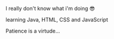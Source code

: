 I really don't know what i'm doing 😎

learning Java, HTML, CSS and JavaScript 

Patience is a virtude...

